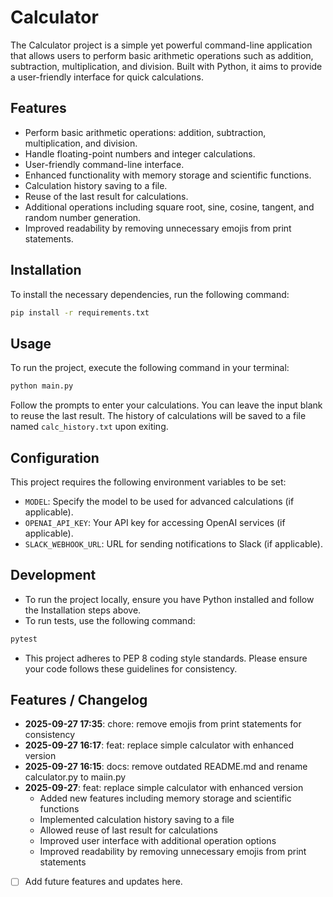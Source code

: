 # Calculator

The Calculator project is a simple yet powerful command-line application that allows users to perform basic arithmetic operations such as addition, subtraction, multiplication, and division. Built with Python, it aims to provide a user-friendly interface for quick calculations.

## Features
- Perform basic arithmetic operations: addition, subtraction, multiplication, and division.
- Handle floating-point numbers and integer calculations.
- User-friendly command-line interface.
- Enhanced functionality with memory storage and scientific functions.
- Calculation history saving to a file.
- Reuse of the last result for calculations.
- Additional operations including square root, sine, cosine, tangent, and random number generation.
- Improved readability by removing unnecessary emojis from print statements.

## Installation
To install the necessary dependencies, run the following command:

```bash
pip install -r requirements.txt
```

## Usage
To run the project, execute the following command in your terminal:

```bash
python main.py
```

Follow the prompts to enter your calculations. You can leave the input blank to reuse the last result. The history of calculations will be saved to a file named `calc_history.txt` upon exiting.

## Configuration
This project requires the following environment variables to be set:

- `MODEL`: Specify the model to be used for advanced calculations (if applicable).
- `OPENAI_API_KEY`: Your API key for accessing OpenAI services (if applicable).
- `SLACK_WEBHOOK_URL`: URL for sending notifications to Slack (if applicable).

## Development
- To run the project locally, ensure you have Python installed and follow the Installation steps above.
- To run tests, use the following command:

```bash
pytest
```

- This project adheres to PEP 8 coding style standards. Please ensure your code follows these guidelines for consistency.

## Features / Changelog
- **2025-09-27 17:35**: chore: remove emojis from print statements for consistency
- **2025-09-27 16:17**: feat: replace simple calculator with enhanced version
- **2025-09-27 16:15**: docs: remove outdated README.md and rename calculator.py to maiin.py
- **2025-09-27**: feat: replace simple calculator with enhanced version
  - Added new features including memory storage and scientific functions
  - Implemented calculation history saving to a file
  - Allowed reuse of last result for calculations
  - Improved user interface with additional operation options
  - Improved readability by removing unnecessary emojis from print statements
- [ ] Add future features and updates here.
